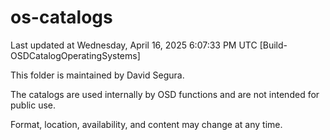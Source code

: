 ﻿# os-catalogs

Last updated at Wednesday, April 16, 2025 6:07:33 PM UTC [Build-OSDCatalogOperatingSystems]

This folder is maintained by David Segura.

The catalogs are used internally by OSD functions and are not intended for public use.

Format, location, availability, and content may change at any time.
